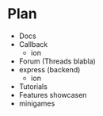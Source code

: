# Plan

- Docs
- Callback 
    - ion
- Forum (Threads blabla)
- express (backend)  
    - ion
- Tutorials
- Features showcasen
- minigames